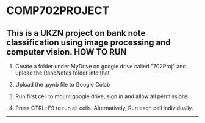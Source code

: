 # COMP702PROJECT
This is a UKZN project on bank note classification using image processing and computer vision.
HOW TO RUN 
---------------------
1. Create a folder under MyDrive on google drive called "702Proj" and upload the RandNotes folder into that

2. Upload the .pynb file to Google Colab

3. Run first cell to mount google drive, sign in and allow all permissions

4. Press CTRL+F9 to run all cells. Alternatively, Run each cell individually.

----------------------
